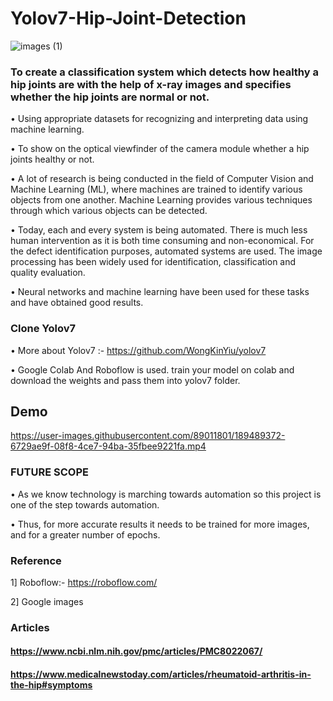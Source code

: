 # Yolov7-Hip-Joint-Detection




![images (1)](https://user-images.githubusercontent.com/89011801/189488654-c3a6beb8-cbad-4423-b2a3-efdf4efca5f1.jpeg)





### To create a classification system which detects how healthy a hip joints are with the help of x-ray images and specifies whether the hip joints are normal or not.

• Using appropriate datasets for recognizing and interpreting data using machine learning.

• To show on the optical viewfinder of the camera module whether a hip joints healthy or not.

• A lot of research is being conducted in the field of Computer Vision and Machine Learning (ML), where machines are trained to identify various objects     from one another. Machine Learning provides various techniques through which various objects can be detected.

• Today, each and every system is being automated. There is much less human intervention as it is both time consuming and non-economical. For the defect     identification purposes, automated systems are used. The image processing has been widely used for identification, classification and quality evaluation.

• Neural networks and machine learning have been used for these tasks and have obtained good results.

### Clone Yolov7

• More about Yolov7 :- https://github.com/WongKinYiu/yolov7

• Google Colab And Roboflow is used. train your model on colab and download the weights and pass them into yolov7 folder.

## Demo




https://user-images.githubusercontent.com/89011801/189489372-6729ae9f-08f8-4ce7-94ba-35fbee9221fa.mp4





### FUTURE SCOPE

• As we know technology is marching towards automation so this project is one of the step towards automation.

• Thus, for more accurate results it needs to be trained for more images, and for a greater number of epochs.

### Reference

1] Roboflow:- https://roboflow.com/

2] Google images

### Articles

#### https://www.ncbi.nlm.nih.gov/pmc/articles/PMC8022067/

#### https://www.medicalnewstoday.com/articles/rheumatoid-arthritis-in-the-hip#symptoms

